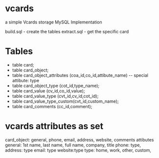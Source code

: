 # vcards
a simple Vcards storage MySQL Implementation

build.sql - create the tables
extract.sql - get the specific card


# Tables
- table card;
- table card_object;
- table card_object_attributes (coa_id,co_id,attibute_name) -- special attibute: type
- table card_object_type (cot_id,type_name);
- table card_value (cv_id,co_id,value);
- table card_value_type (cvt_id,cv_id,cot_id);
- table card_value_type_custom(cvt_id,custom_name);
- table card_comments (cc_id,comment);

# vcards attributes as set

card_object: general, phone, email, address, website, comments
attibutes
	general: 1st name, last name, full name, company, title
	phone: type,
	address: type
	email: type
	website:type
type: home, work, other, custom,
